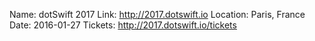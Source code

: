 Name: dotSwift 2017
Link: http://2017.dotswift.io
Location: Paris, France
Date: 2016-01-27
Tickets: http://2017.dotswift.io/tickets
